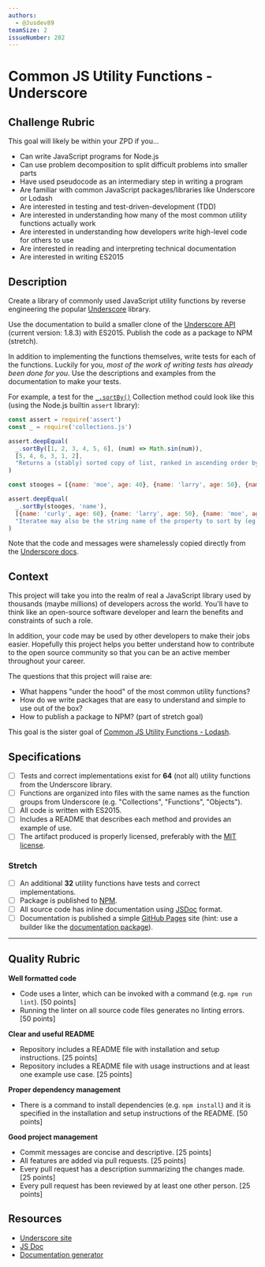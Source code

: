 ```yaml
---
authors:
  - @Jusdev89
teamSize: 2
issueNumber: 202
---
```


# Common JS Utility Functions - Underscore

## Challenge Rubric

This goal will likely be within your ZPD if you...

- Can write JavaScript programs for Node.js
- Can use problem decomposition to split difficult problems into smaller parts
- Have used pseudocode as an intermediary step in writing a program
- Are familiar with common JavaScript packages/libraries like Underscore or Lodash
- Are interested in testing and test-driven-development (TDD)
- Are interested in understanding how many of the most common utility functions actually work
- Are interested in understanding how developers write high-level code for others to use
- Are interested in reading and interpreting technical documentation
- Are interested in writing ES2015

## Description

Create a library of commonly used JavaScript utility functions by reverse engineering the popular [Underscore][underscore] library.

Use the documentation to build a smaller clone of the [Underscore API][underscore] (current version: 1.8.3) with ES2015. Publish the code as a package to NPM (stretch).

In addition to implementing the functions themselves, write tests for each of the functions. Luckily for you, _most of the work of writing tests has already been done for you_. Use the descriptions and examples from the documentation to make your tests.

For example, a test for the [`_.sortBy()`](http://underscorejs.org/#sortBy) Collection method could look like this (using the Node.js builtin `assert` library):

```javascript
const assert = require('assert')
const _ = require('collections.js')

assert.deepEqual(
  _.sortBy([1, 2, 3, 4, 5, 6], (num) => Math.sin(num)),
  [5, 4, 6, 3, 1, 2],
  "Returns a (stably) sorted copy of list, ranked in ascending order by the results of running each value through iteratee."
)

const stooges = [{name: 'moe', age: 40}, {name: 'larry', age: 50}, {name: 'curly', age: 60}];

assert.deepEqual(
  _.sortBy(stooges, 'name'),
  [{name: 'curly', age: 60}, {name: 'larry', age: 50}, {name: 'moe', age: 40}],
  "Iteratee may also be the string name of the property to sort by (eg. length)"
)
```

Note that the code and messages were shamelessly copied directly from the [Underscore docs][underscore].

## Context

This project will take you into the realm of real a JavaScript library used by thousands (maybe millions) of developers across the world. You'll have to think like an open-source software developer and learn the benefits and constraints of such a role.

In addition, your code may be used by other developers to make their jobs easier. Hopefully this project helps you better understand how to contribute to the open source community so that you can be an active member throughout your career.

The questions that this project will raise are:
- What happens "under the hood" of the most common utility functions?
- How do we write packages that are easy to understand and simple to use out of the box?
- How to publish a package to NPM? (part of stretch goal)

This goal is the sister goal of [Common JS Utility Functions - Lodash](37-Common_JS_Utility_Functions-Lodash.md).

## Specifications

- [ ] Tests and correct implementations exist for **64** (not all) utility functions from the Underscore library.
- [ ] Functions are organized into files with the same names as the function groups from Underscore (e.g. "Collections", "Functions", "Objects").
- [ ] All code is written with ES2015.
- [ ] Includes a README that describes each method and provides an example of use.
- [ ] The artifact produced is properly licensed, preferably with the [MIT license](https://opensource.org/licenses/MIT).

### Stretch

- [ ] An additional **32** utility functions have tests and correct implementations.
- [ ] Package is published to [NPM][npm].
- [ ] All source code has inline documentation using [JSDoc][jsdoc] format.
- [ ] Documentation is published a simple [GitHub Pages][github-pages] site (hint: use a builder like the [documentation package][npm-documentation]).

---

## Quality Rubric

**Well formatted code**
- Code uses a linter, which can be invoked with a command (e.g. `npm run lint`). [50 points]
- Running the linter on all source code files generates no linting errors. [50 points]

**Clear and useful README**
- Repository includes a README file with installation and setup instructions. [25 points]
- Repository includes a README file with usage instructions and at least one example use case. [25 points]

**Proper dependency management**
- There is a command to install dependencies (e.g. `npm install`) and it is specified in the installation and setup instructions of the README. [50 points]

**Good project management**
- Commit messages are concise and descriptive. [25 points]
- All features are added via pull requests. [25 points]
- Every pull request has a description summarizing the changes made. [25 points]
- Every pull request has been reviewed by at least one other person. [25 points]

## Resources

- [Underscore site][underscore]
- [JS Doc][jsdoc]
- [Documentation generator][npm-documentation]

[underscore]: http://underscorejs.org/
[github-pages]: https://pages.github.com/
[jsdoc]: http://usejsdoc.org/
[npm]: https://www.npmjs.com/
[npm-documentation]: https://www.npmjs.com/package/documentation
